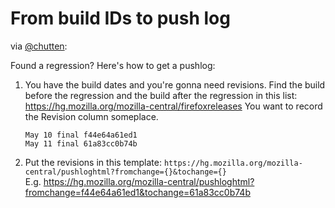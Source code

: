 # From build IDs to push log

via [@chutten](https://github.com/chutten):

Found a regression? Here's how to get a pushlog:

1. You have the build dates and you're gonna need revisions. Find the build before the regression and the build after the regression in this list: https://hg.mozilla.org/mozilla-central/firefoxreleases
   You want to record the Revision column someplace.
   
       May 10 final f44e64a61ed1
       May 11 final 61a83cc0b74b

2. Put the revisions in this template: `https://hg.mozilla.org/mozilla-central/pushloghtml?fromchange={}&tochange={}`  
   E.g. https://hg.mozilla.org/mozilla-central/pushloghtml?fromchange=f44e64a61ed1&tochange=61a83cc0b74b
